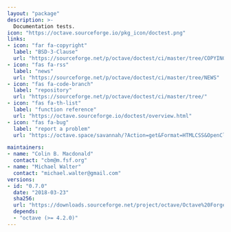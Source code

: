 ```yaml
---
layout: "package"
description: >-
  Documentation tests.
icon: "https://octave.sourceforge.io/pkg_icon/doctest.png"
links:
- icon: "far fa-copyright"
  label: "BSD-3-Clause"
  url: "https://sourceforge.net/p/octave/doctest/ci/master/tree/COPYING"
- icon: "fas fa-rss"
  label: "news"
  url: "https://sourceforge.net/p/octave/doctest/ci/master/tree/NEWS"
- icon: "fas fa-code-branch"
  label: "repository"
  url: "https://sourceforge.net/p/octave/doctest/ci/master/tree/"
- icon: "fas fa-th-list"
  label: "function reference"
  url: "https://octave.sourceforge.io/doctest/overview.html"
- icon: "fas fa-bug"
  label: "report a problem"
  url: "https://octave.space/savannah/?Action=get&Format=HTMLCSS&OpenClosed=open&Title=[octave%20forge]%20(doctest)"

maintainers:
- name: "Colin B. Macdonald"
  contact: "cbm@m.fsf.org"
- name: "Michael Walter"
  contact: "michael.walter@gmail.com"
versions:
- id: "0.7.0"
  date: "2018-03-23"
  sha256:
  url: "https://downloads.sourceforge.net/project/octave/Octave%20Forge%20Packages/Individual%20Package%20Releases/doctest-0.7.0.tar.gz"
  depends:
  - "octave (>= 4.2.0)"
---
```

